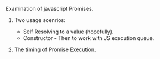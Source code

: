 Examination of javascript Promises.

1. Two usage scenrios: 
	- Self Resolving to a value (hopefully).
	- Constructor - Then to work with JS execution queue.

2. The timing of Promise Execution.
